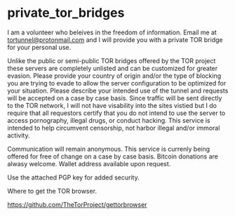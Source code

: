 # private_tor_bridges

I am a volunteer who beleives in the freedom of information. Email me at tortunnel@protonmail.com and I will provide you with a private TOR bridge for your personal use. 

Unlike the public or semi-public TOR bridges offered by the TOR project these servers are completely unlisted and can be customized for greater evasion.  Please provide your country of origin and/or the type of blocking you are trying to evade to allow the server configuration to be optimized for your situation. Please describe your intended use of the tunnel and requests will be accepted on a case by case basis. Since traffic will be sent directly to the TOR network, I will not have visability into the sites vistied but I do require that all requestors certify that you do not intend to use the server to access pornography, illegal drugs, or conduct hacking. This service is intended to help circumvent censorship, not harbor illegal and/or immoral activity.

Communication will remain anonymous. This service is currenly being offered for free of change on a case by case basis. Bitcoin donations are alwasy welcome. Wallet address available upon request.


Use the attached PGP key for added security.

Where to get the TOR browser.

https://github.com/TheTorProject/gettorbrowser

